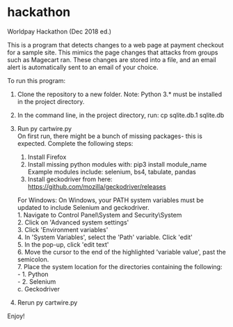# hackathon
Worldpay Hackathon (Dec 2018 ed.)

This is a program that detects changes to a web page at payment checkout for a sample site. This mimics the page changes that attacks from groups such as Magecart ran. These changes are stored into a file, and an email alert is automatically sent to an email of your choice. 

To run this program:

1. Clone the repository to a new folder. Note: Python 3.* must be installed in the project directory.

2. In the command line, in the project directory, run: cp sqlite.db.1 sqlite.db

3. Run py cartwire.py   
      On first run, there might be a bunch of missing packages- this is expected. Complete the following steps:
      1. Install Firefox
      2. Install missing python modules with: pip3 install module_name<br/>
    Example modules include: selenium, bs4, tabulate, pandas
      3. Install geckodriver from here: https://github.com/mozilla/geckodriver/releases
      
      For Windows: 
        On Windows, your PATH system variables must be updated to include Selenium and geckodriver. <br/>
        1. Navigate to Control Panel\System and Security\System <br/>
        2. Click on 'Advanced system settings'<br/>
        3. Click 'Environment variables'<br/>
        4. In 'System Variables', select the 'Path' variable. Click 'edit'<br/>
        5. In the pop-up, click 'edit text'<br/>
        6. Move the cursor to the end of the highlighted 'variable value', past the semicolon. <br/>
        7. Place the system location for the directories containing the following:<br/>
        -    1. Python <br/>
        -    2. Selenium<br/>
                  c.    Geckodriver<br/>
4. Rerun py cartwire.py<br/>

Enjoy!
